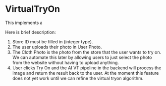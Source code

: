 # VirtualTryOn

This implements a 

Here is brief description:

1. Store ID must be filled in (integer type).
2. The user uploads their photo in User Photo.
3. The Cloth Photo is the photo from the store that the user wants to try on. We can automate this later by allowing users to just select the photo from the website without having to upload anything.
4. User clicks Try On and the AI VT pipeline in the backend will process the image and return the result back to the user. At the moment this feature does not yet work until we can refine the virtual tryon algorithm.
